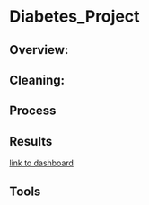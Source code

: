 # Diabetes_Project
## Overview:
## Cleaning:
## Process
## Results
[link to dashboard](https://public.tableau.com/views/DiabetesProject_16848006951360/DiabetesStory?:language=en-US&:display_count=n&:origin=viz_share_link)
## Tools
